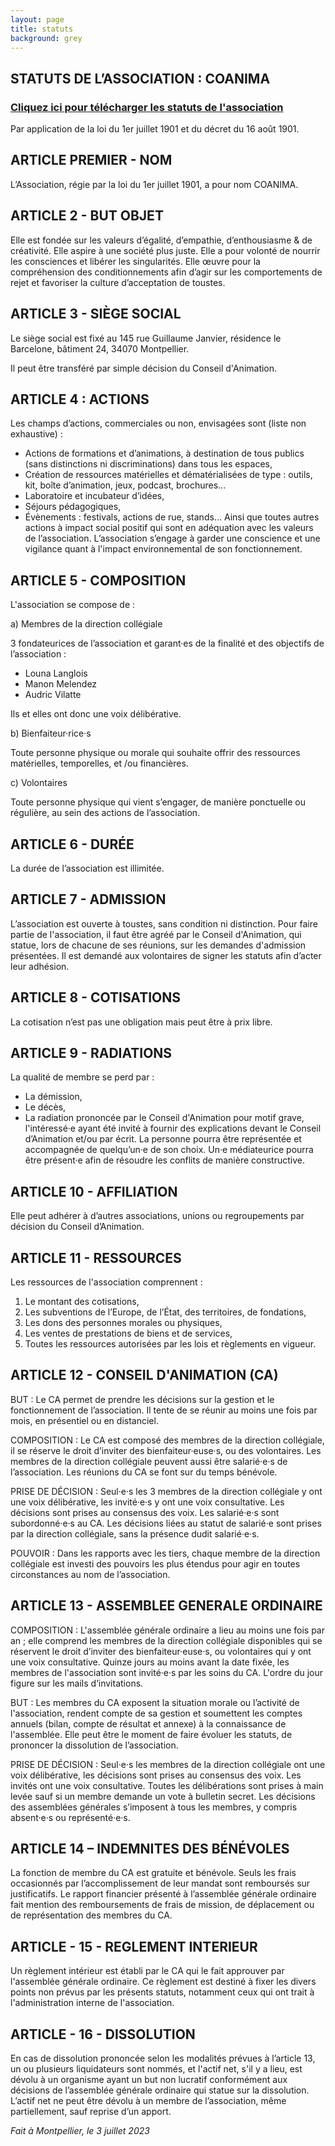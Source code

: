 ```yaml
---
layout: page
title: statuts
background: grey
---
```


<section class="page-section">
  <div class="container">
    <div class="row">
      <div class="col-lg-12 text-center">
        <h2 class="section-heading text-uppercase">STATUTS DE L’ASSOCIATION : COANIMA</h2>
        <h3 class="section-subheading text-muted"><a href="Statut COANIMA signé.pdf" target="_blank">Cliquez ici pour télécharger les statuts de l'association</a></h3>
      </div>
    </div>
  </div>
</section>
Par application de la loi du 1er juillet 1901 et du décret du 16 août 1901.

## ARTICLE PREMIER - NOM

L’Association, régie par la loi du 1er juillet 1901, a pour nom COANIMA.

## ARTICLE 2 - BUT OBJET

Elle est fondée sur les valeurs d’égalité, d’empathie, d’enthousiasme & de créativité. Elle aspire à une société plus juste. Elle a pour volonté de nourrir les consciences et libérer les singularités. Elle œuvre pour la compréhension des conditionnements afin d’agir sur les comportements de rejet et favoriser la culture d’acceptation de toustes.

## ARTICLE 3 - SIÈGE SOCIAL

Le siège social est fixé au 145 rue Guillaume Janvier, résidence le Barcelone, bâtiment 24, 34070 Montpellier. 

Il peut être transféré par simple décision du Conseil d'Animation.

## ARTICLE 4 : ACTIONS

Les champs d’actions, commerciales ou non, envisagées sont (liste non exhaustive) :
- Actions de formations et d’animations, à destination de tous publics (sans distinctions ni discriminations) dans tous les espaces,
- Création de ressources matérielles et dématérialisées de type : outils, kit, boîte d’animation, jeux, podcast, brochures...
- Laboratoire et incubateur d’idées,
- Séjours pédagogiques,
- Évènements : festivals, actions de rue, stands...
Ainsi que toutes autres actions à impact social positif qui sont en adéquation avec les valeurs de l’association. L’association s’engage à garder une conscience et une vigilance quant à l'impact environnemental de son fonctionnement.

## ARTICLE 5 - COMPOSITION

L'association se compose de :

a) Membres de la direction collégiale

3 fondateurices de l’association et garant·es de la finalité et des objectifs de l’association :
- Louna Langlois
- Manon Melendez
- Audric Vilatte

Ils et elles ont donc une voix délibérative.

b) Bienfaiteur·rice·s

Toute personne physique ou morale qui souhaite offrir des ressources matérielles, temporelles, et /ou financières.

c) Volontaires

Toute personne physique qui vient s’engager, de manière ponctuelle ou régulière, au sein des actions de l’association.

## ARTICLE 6 - DURÉE

La durée de l’association est illimitée.

## ARTICLE 7 - ADMISSION

L’association est ouverte à toustes, sans condition ni distinction. Pour faire partie de l'association, il faut être agréé par le Conseil d'Animation, qui statue, lors de chacune de ses réunions, sur les demandes d'admission présentées. Il est demandé aux volontaires de signer les statuts afin d’acter leur adhésion.

## ARTICLE 8 - COTISATIONS

La cotisation n’est pas une obligation mais peut être à prix libre.

## ARTICLE 9 - RADIATIONS

La qualité de membre se perd par :
- La démission,
- Le décès,
- La radiation prononcée par le Conseil d'Animation pour motif grave, l'intéressé·e ayant été invité à fournir des explications devant le Conseil d’Animation et/ou par écrit. La personne pourra être représentée et accompagnée de quelqu’un·e de son choix. Un·e médiateurice pourra être présent·e afin de résoudre les conflits de manière constructive.

## ARTICLE 10 - AFFILIATION

Elle peut adhérer à d’autres associations, unions ou regroupements par décision du Conseil d’Animation.

## ARTICLE 11 - RESSOURCES

Les ressources de l'association comprennent :
1. Le montant des cotisations,
2. Les subventions de l’Europe, de l’État, des territoires, de fondations,
3. Les dons des personnes morales ou physiques,
4. Les ventes de prestations de biens et de services,
5. Toutes les ressources autorisées par les lois et règlements en vigueur.

## ARTICLE 12 - CONSEIL D'ANIMATION (CA)

BUT : Le CA permet de prendre les décisions sur la gestion et le fonctionnement de l’association. Il tente de se réunir au moins une fois par mois, en présentiel ou en distanciel.

COMPOSITION : Le CA est composé des membres de la direction collégiale, il se réserve le droit d’inviter des bienfaiteur·euse·s, ou des volontaires. Les membres de la direction collégiale peuvent aussi être salarié·e·s de l’association. Les réunions du CA se font sur du temps bénévole.

PRISE DE DÉCISION : Seul·e·s les 3 membres de la direction collégiale y ont une voix délibérative, les invité·e·s y ont une voix consultative. Les décisions sont prises au consensus des voix. Les salarié·e·s sont subordonné·e·s au CA. Les décisions liées au statut de salarié·e sont prises par la direction collégiale, sans la présence dudit salarié·e·s. 

POUVOIR : Dans les rapports avec les tiers, chaque membre de la direction collégiale est investi des pouvoirs les plus étendus pour agir en toutes circonstances au nom de l’association.

## ARTICLE 13 - ASSEMBLEE GENERALE ORDINAIRE

COMPOSITION : L'assemblée générale ordinaire a lieu au moins une fois par an ; elle comprend les membres de la direction collégiale disponibles qui se réservent le droit d’inviter des bienfaiteur·euse·s, ou volontaires qui y ont une voix consultative.
Quinze jours au moins avant la date fixée, les membres de l'association sont invité·e·s par les soins du CA. L'ordre du jour figure sur les mails d’invitations.

BUT : Les membres du CA exposent la situation morale ou l’activité de l'association, rendent compte de sa gestion et soumettent les comptes annuels (bilan, compte de résultat et annexe) à la connaissance de l'assemblée. Elle peut être le moment de faire évoluer les statuts, de prononcer la dissolution de l’association.

PRISE DE DÉCISION : Seul·e·s les membres de la direction collégiale ont une voix délibérative, les décisions sont prises au consensus des voix. Les invités ont une voix consultative. Toutes les délibérations sont prises à main levée sauf si un membre demande un vote à bulletin secret. Les décisions des assemblées générales s’imposent à tous les membres, y compris absent·e·s ou représenté·e·s.

## ARTICLE 14 – INDEMNITES DES BÉNÉVOLES

La fonction de membre du CA est gratuite et bénévole. Seuls les frais occasionnés par l’accomplissement de leur mandat sont remboursés sur justificatifs. Le rapport financier présenté à l’assemblée générale ordinaire fait mention des remboursements de frais de mission, de déplacement ou de représentation des membres du CA.

## ARTICLE - 15 - REGLEMENT INTERIEUR

Un règlement intérieur est établi par le CA qui le fait approuver par l'assemblée générale ordinaire. Ce règlement est destiné à fixer les divers points non prévus par les présents statuts, notamment ceux qui ont trait à l'administration interne de l'association.

## ARTICLE - 16 - DISSOLUTION

En cas de dissolution prononcée selon les modalités prévues à l’article 13, un ou plusieurs liquidateurs sont nommés, et l'actif net, s'il y a lieu, est dévolu à un organisme ayant un but non lucratif conformément aux décisions de l’assemblée générale ordinaire qui statue sur la dissolution. L’actif net ne peut être dévolu à un membre de l’association, même partiellement, sauf reprise d’un apport.

*Fait à Montpellier, le 3 juillet 2023*
